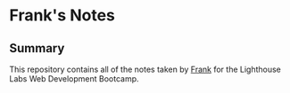 # Frank's Notes
## Summary
This repository contains all of the notes taken by [Frank](https://github.com/FrankZou21) for the Lighthouse Labs Web Development Bootcamp.
